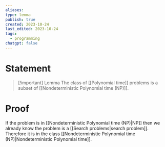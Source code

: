 ```yaml
---
aliases: 
type: lemma
publish: true
created: 2023-10-24
last_edited: 2023-10-24
tags:
  - programming
chatgpt: false
---
```

# Statement

>[!important] Lemma
>The class of [[Polynomial time]] problems is a subset of [[Nondeterministic Polynomial time (NP)]].

# Proof

If the problem is in [[Nondeterministic Polynomial time (NP)|NP]] then we already know the problem is a [[Search problems|search problem]]. Therefore it is in the class [[Nondeterministic Polynomial time (NP)|Nondeterministic Polynomial time]].